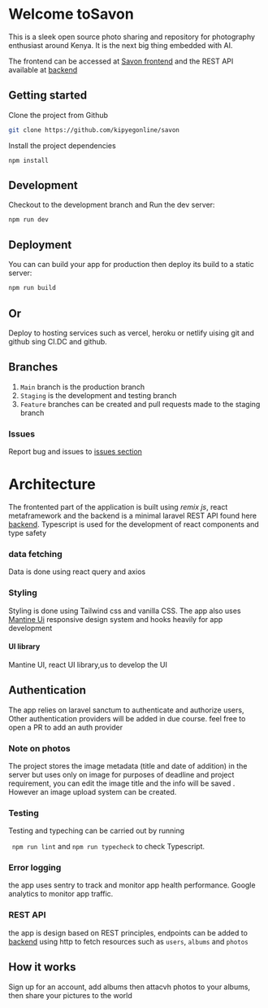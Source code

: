 # Welcome toSavon

This is a sleek open source photo sharing and repository for photography enthusiast around Kenya. It is the next big thing embedded with AI.

The frontend can be accessed at [Savon frontend](https://savon-one.vercel.app/) and the REST API available at [backend](https://savon.finwit.co/api)

## Getting started

Clone the project from Github

```sh
git clone https://github.com/kipyegonline/savon

```

Install the project dependencies

```
npm install

```

## Development

Checkout to the development branch and Run the dev server:

```shellscript
npm run dev
```

## Deployment

You can can build your app for production then deploy its build to a static server:

```sh
npm run build
```

## Or

Deploy to hosting services such as vercel, heroku or netlify uising git and github sing CI.DC and github.

## Branches

1. `Main` branch is the production branch
2. `Staging` is the development and testing branch
3. `Feature` branches can be created and pull requests made to the staging branch

### Issues

Report bug and issues to [issues section](https://github.com/kipyegonline/savon)

# Architecture

The frontented part of the application is built using _remix js_, react metaframework and the backend is a minimal laravel REST API found here [backend](https://savon.finwit.co/api). Typescript is used for the development of react components and type safety

### data fetching

Data is done using react query and axios

### Styling

Styling is done using Tailwind css and vanilla CSS. The app also uses [Mantine Ui](https://mantine.dev) responsive design system and hooks heavily for app development

#### UI library

Mantine UI, react UI library,us to develop the UI

## Authentication

The app relies on laravel sanctum to authenticate and authorize users, Other authentication providers will be added in due course. feel free to open a PR to add an auth provider

### Note on photos

The project stores the image metadata (title and date of addition) in the server but uses only on image for purposes of deadline and project requirement, you can edit the image title and the info will be saved . However an image upload system can be created.

### Testing

Testing and typeching can be carried out by running

` npm run lint` and `npm run typecheck` to check Typescript.

### Error logging

the app uses sentry to track and monitor app health performance. Google analytics to monitor app traffic.

### REST API

the app is design based on REST principles, endpoints can be added to [backend](https://savon.finwit.co/api) using http to fetch resources such as `users`, `albums` and `photos`

## How it works

Sign up for an account, add albums then attacvh photos to your albums, then share your pictures to the world
